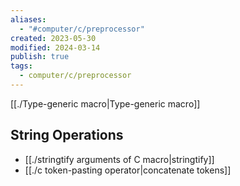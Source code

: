 ```yaml
---
aliases:
  - "#computer/c/preprocessor"
created: 2023-05-30
modified: 2024-03-14
publish: true
tags:
  - computer/c/preprocessor
---
```

[[./Type-generic macro|Type-generic macro]]
## String Operations
- [[./stringtify arguments of C macro|stringtify]]
- [[./c token-pasting operator|concatenate tokens]]